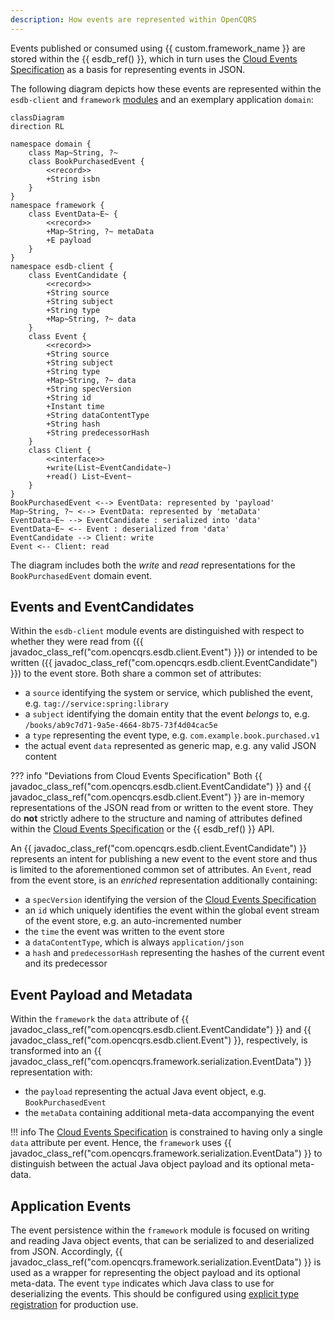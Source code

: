 ```yaml
---
description: How events are represented within OpenCQRS
---
```


Events published or consumed using {{ custom.framework_name }} are stored within the {{ esdb_ref() }}, which in turn
uses the [Cloud Events Specification](https://github.com/cloudevents/spec) as a basis for representing events in JSON.

The following diagram depicts how these events are represented within the `esdb-client` and `framework`
[modules](../modules/index.md) and an exemplary application `domain`:

```mermaid
classDiagram
direction RL

namespace domain {
    class Map~String, ?~
    class BookPurchasedEvent {
        <<record>>
        +String isbn
    }
}
namespace framework {
    class EventData~E~ {
        <<record>>
        +Map~String, ?~ metaData
        +E payload
    }
}
namespace esdb-client {
    class EventCandidate {
        <<record>>
        +String source
        +String subject
        +String type
        +Map~String, ?~ data
    }
    class Event {
        <<record>>
        +String source
        +String subject
        +String type
        +Map~String, ?~ data
        +String specVersion
        +String id
        +Instant time
        +String dataContentType
        +String hash
        +String predecessorHash
    }
    class Client {
        <<interface>>
        +write(List~EventCandidate~)
        +read() List~Event~
    }
}
BookPurchasedEvent <--> EventData: represented by 'payload'
Map~String, ?~ <--> EventData: represented by 'metaData'
EventData~E~ --> EventCandidate : serialized into 'data'
EventData~E~ <-- Event : deserialized from 'data'
EventCandidate --> Client: write
Event <-- Client: read
```

The diagram includes both the _write_ and _read_ representations for the `BookPurchasedEvent` domain event.

## Events and EventCandidates

Within the `esdb-client` module events are distinguished with respect to whether they were read from ({{ javadoc_class_ref("com.opencqrs.esdb.client.Event") }})
or intended to be written ({{ javadoc_class_ref("com.opencqrs.esdb.client.EventCandidate") }}) to the event store.
Both share a common set of attributes:

*   a `source` identifying the system or service, which published the event, e.g. `tag://service:spring:library`
*   a `subject` identifying the domain entity that the event _belongs_ to, e.g. `/books/ab9c7d71-9a5e-4664-8b75-73f4d04cac5e`
*   a `type` representing the event type, e.g. `com.example.book.purchased.v1`
*   the actual event `data` represented as generic map, e.g. any valid JSON content

??? info "Deviations from Cloud Events Specification"
    Both {{ javadoc_class_ref("com.opencqrs.esdb.client.EventCandidate") }} and {{ javadoc_class_ref("com.opencqrs.esdb.client.Event") }}
    are in-memory representations of the JSON read from or written to the event store.
    They do __not__ strictly adhere to the structure and naming of attributes defined within the 
    [Cloud Events Specification](https://github.com/cloudevents/spec) or the {{ esdb_ref() }} API.

An {{ javadoc_class_ref("com.opencqrs.esdb.client.EventCandidate") }} represents an intent for publishing a new event to the event store and thus is limited to the
aforementioned common set of attributes. An `Event`, read from the event store, is an _enriched_ representation
additionally containing:

*   a `specVersion` identifying the version of the [Cloud Events Specification](https://github.com/cloudevents/spec)
*   an `id` which uniquely identifies the event within the global event stream of the event store, e.g. an auto-incremented number
*   the `time` the event was written to the event store
*   a `dataContentType`, which is always `application/json`
*   a `hash` and `predecessorHash` representing the hashes of the current event and its predecessor

## Event Payload and Metadata

Within the `framework` the `data` attribute of {{ javadoc_class_ref("com.opencqrs.esdb.client.EventCandidate") }} and {{ javadoc_class_ref("com.opencqrs.esdb.client.Event") }},
respectively, is transformed into an {{ javadoc_class_ref("com.opencqrs.framework.serialization.EventData") }} representation with:
  
*   the `payload` representing the actual Java event object, e.g. `BookPurchasedEvent`
*   the `metaData` containing additional meta-data accompanying the event

!!! info
    The [Cloud Events Specification](https://github.com/cloudevents/spec) is constrained to having only a single
    `data` attribute per event. Hence, the `framework` uses {{ javadoc_class_ref("com.opencqrs.framework.serialization.EventData") }}
    to distinguish between the actual Java object payload and its optional meta-data.

## Application Events

The event persistence within the `framework` module is focused on writing and reading Java object events, that
can be serialized to and deserialized from JSON. Accordingly, {{ javadoc_class_ref("com.opencqrs.framework.serialization.EventData") }} is used as a wrapper for representing the
object payload and its optional meta-data. The event `type` indicates which Java class to use for deserializing
the events. This should be configured using [explicit type registration](../../howto/explicit_type_registration/index.md)
for production use.

